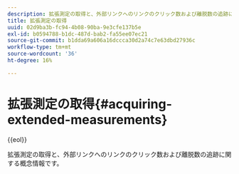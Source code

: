 ```yaml
---
description: 拡張測定の取得と、外部リンクへのリンクのクリック数および離脱数の追跡に関する概念情報です。
title: 拡張測定の取得
uuid: 02d9ba3b-fc94-4b08-90ba-9e3cfe137b5e
exl-id: b0594788-b1dc-487d-bab2-fa55ee07ec21
source-git-commit: b1dda69a606a16dccca30d2a74c7e63dbd27936c
workflow-type: tm+mt
source-wordcount: '36'
ht-degree: 16%

---
```


# 拡張測定の取得{#acquiring-extended-measurements}

{{eol}}

拡張測定の取得と、外部リンクへのリンクのクリック数および離脱数の追跡に関する概念情報です。
